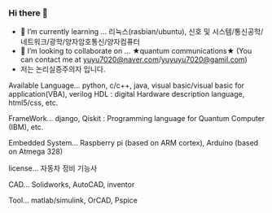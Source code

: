 ### Hi there 👋
- 🌱 I’m currently learning ... 리눅스(rasbian/ubuntu), 신호 및 시스템/통신공학/네트워크/광학/양자암호통신/양자컴퓨터
- 👯 I’m looking to collaborate on ... ★quantum communications★ (You can contact me at yuyu7020@naver.com/yuyuyu7020@gamil.com)
- 저는 논리실증주의자 입니다.

Available Language...
  python, 
  c/c++, 
  java, 
  visual basic/visual basic for application(VBA), 
  verilog HDL : digital Hardware description language, 
  html5/css, 
  etc.

FrameWork...
  django, 
  Qiskit : Programming language for Quantum Computer (IBM), 
  etc.

Embedded System...
  Raspberry pi (based on ARM cortex), 
  Arduino (based on Atmega 328)

license...
  자동차 정비 기능사

CAD...
  Solidworks, 
  AutoCAD, 
  inventor

Tool...
  matlab/simulink, 
  OrCAD, 
  Pspice
